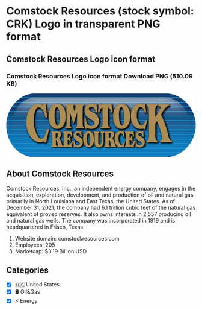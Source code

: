 # Comstock Resources (stock symbol: CRK) Logo in transparent PNG format

## Comstock Resources Logo icon format

### Comstock Resources Logo icon format Download PNG (510.09 KB)

![Comstock Resources Logo icon format Download PNG (510.09 KB)](/img/orig/CRK-6745a686.png)

## About Comstock Resources

Comstock Resources, Inc., an independent energy company, engages in the acquisition, exploration, development, and production of oil and natural gas primarily in North Louisiana and East Texas, the United States. As of December 31, 2021, the company had 6.1 trillion cubic feet of the natural gas equivalent of proved reserves. It also owns interests in 2,557 producing oil and natural gas wells. The company was incorporated in 1919 and is headquartered in Frisco, Texas.

1. Website domain: comstockresources.com
2. Employees: 205
3. Marketcap: $3.19 Billion USD


## Categories
- [x] 🇺🇸 United States
- [x] 🛢 Oil&Gas
- [x] ⚡ Energy
